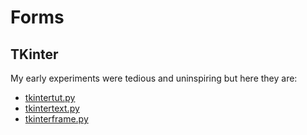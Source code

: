# Forms

## TKinter 

My early experiments were tedious and uninspiring but here they are:
- [tkintertut.py](tkintertut.py)
- [tkintertext.py](tkintertext.py)
- [tkinterframe.py](tkinterframe.py)
